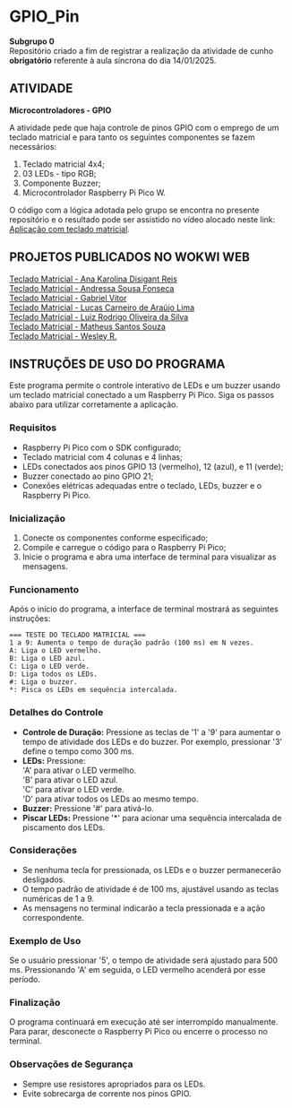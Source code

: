 # GPIO_Pin

__Subgrupo 0__<br>
Repositório criado a fim de registrar a realização da atividade de cunho __obrigatório__ referente à aula síncrona do dia 14/01/2025.

## ATIVIDADE 
__Microcontroladores - GPIO__<br>

A atividade pede que haja controle de pinos GPIO com o emprego de um teclado matricial e para tanto os seguintes componentes se fazem necessários:

1) Teclado matricial 4x4;
2) 03 LEDs - tipo RGB;
3) Componente Buzzer;
4) Microcontrolador Raspberry Pi Pico W.

O código com a lógica adotada pelo grupo se encontra no presente reposítório e o resultado pode ser assistido no vídeo alocado neste link: [Aplicação com teclado matricial]().

## PROJETOS PUBLICADOS NO WOKWI WEB

[Teclado Matricial - Ana Karolina Disigant Reis](https://wokwi.com/projects/420523283314492417)<br>
[Teclado Matricial - Andressa Sousa Fonseca](https://wokwi.com/projects/420513649334097921)<br>
[Teclado Matricial - Gabriel Vitor](https://wokwi.com/projects/420540418141968385)<br>
[Teclado Matricial - Lucas Carneiro de Araújo Lima](https://wokwi.com/projects/420539028431556609)<br>
[Teclado Matricial - Luiz Rodrigo Oliveira da Silva](https://wokwi.com/projects/420521267008450561)<br>
[Teclado Matricial - Matheus Santos Souza](https://wokwi.com/projects/420371965130407937)<br>
[Teclado Matricial - Wesley R.](https://wokwi.com/projects/420390283337036801)

## INSTRUÇÕES DE USO DO PROGRAMA

Este programa permite o controle interativo de LEDs e um buzzer usando um teclado matricial conectado a um Raspberry Pi Pico. Siga os passos abaixo para utilizar corretamente a aplicação.

### Requisitos
- Raspberry Pi Pico com o SDK configurado;
- Teclado matricial com 4 colunas e 4 linhas;
- LEDs conectados aos pinos GPIO 13 (vermelho), 12 (azul), e 11 (verde);
- Buzzer conectado ao pino GPIO 21;
- Conexões elétricas adequadas entre o teclado, LEDs, buzzer e o Raspberry Pi Pico.

### Inicialização
1. Conecte os componentes conforme especificado;
2. Compile e carregue o código para o Raspberry Pi Pico;
3. Inicie o programa e abra uma interface de terminal para visualizar as mensagens.

### Funcionamento
Após o início do programa, a interface de terminal mostrará as seguintes instruções:

```
=== TESTE DO TECLADO MATRICIAL ===
1 a 9: Aumenta o tempo de duração padrão (100 ms) em N vezes.
A: Liga o LED vermelho.
B: Liga o LED azul.
C: Liga o LED verde.
D: Liga todos os LEDs.
#: Liga o buzzer.
*: Pisca os LEDs em sequência intercalada.
```

### Detalhes do Controle
- **Controle de Duração:** Pressione as teclas de '1' a '9' para aumentar o tempo de atividade dos LEDs e do buzzer. Por exemplo, pressionar '3' define o tempo como 300 ms.
- **LEDs:** Pressione:<br>
   'A' para ativar o LED vermelho.<br>
   'B' para ativar o LED azul.<br>
   'C' para ativar o LED verde.<br>
   'D' para ativar todos os LEDs ao mesmo tempo.<br>
- **Buzzer:** Pressione '#' para ativá-lo.
- **Piscar LEDs:** Pressione '*' para acionar uma sequência intercalada de piscamento dos LEDs.

### Considerações
- Se nenhuma tecla for pressionada, os LEDs e o buzzer permanecerão desligados.
- O tempo padrão de atividade é de 100 ms, ajustável usando as teclas numéricas de 1 a 9.
- As mensagens no terminal indicarão a tecla pressionada e a ação correspondente.

### Exemplo de Uso
Se o usuário pressionar '5', o tempo de atividade será ajustado para 500 ms. Pressionando 'A' em seguida, o LED vermelho acenderá por esse período.

### Finalização
O programa continuará em execução até ser interrompido manualmente. Para parar, desconecte o Raspberry Pi Pico ou encerre o processo no terminal.

### Observações de Segurança
- Sempre use resistores apropriados para os LEDs.
- Evite sobrecarga de corrente nos pinos GPIO.

